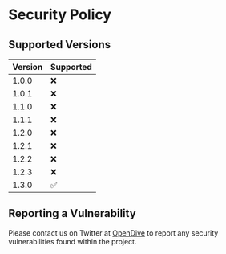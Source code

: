 # Security Policy

## Supported Versions

| Version | Supported          |
| ------- | ------------------ |
| 1.0.0   | :x: |
| 1.0.1   | :x: |
| 1.1.0   | :x: |
| 1.1.1   | :x: |
| 1.2.0   | :x: |
| 1.2.1   | :x: |
| 1.2.2   | :x: |
| 1.2.3   | :x: |
| 1.3.0   | :white_check_mark: |


## Reporting a Vulnerability

Please contact us on Twitter at [OpenDive](https://twitter.com/opendivehq) to report any security vulnerabilities found within the project.